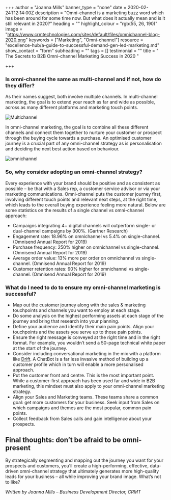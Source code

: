 +++
author = "Joanna Mills"
banner_type = "none"
date = 2020-02-24T12:14:00Z
description = "Omni-channel is a marketing buzz word which has been around for some time now. But what does it actually mean and is it still relevant in 2020?"
heading = ""
highlight_colour = "rgb(55, 26, 190)"
image = "https://www.crmtechnologies.com/sites/default/files/omnichannel-blog-2020.png"
keywords = ["Marketing", "Omni-channel"]
resource = "excellence-hub/a-guide-to-successful-demand-gen-led-marketing.md"
show_contact = "form"
subheading = ""
tags = []
testimonial = ""
title = " The Secrets to B2B Omni-channel Marketing Success in 2020 "

+++
### Is omni-channel the same as multi-channel and if not, how do they differ?

As their names suggest, both involve multiple channels. In multi-channel marketing, the goal is to extend your reach as far and wide as possible, across as many different platforms and marketing touch points.

![Multichannel](https://www.crmtechnologies.com/sites/default/files/inline-images/multichannel.png)

In omni-channel marketing, the goal is to combine all these different channels and connect them together to nurture your customer or prospect through the buying cycle towards a purchase. An optimised customer journey is a crucial part of any omni-channel strategy as is personalisation and deciding the next best action based on behaviour.

![omnichannel](https://www.crmtechnologies.com/sites/default/files/inline-images/omnichannel.png)

### So, why consider adopting an omni-channel strategy?

Every experience with your brand should be positive and as consistent as possible – be that with a Sales rep, a customer service advisor or via your marketing communications. Omni-channel puts the customer journey first, involving different touch points and relevant next steps, at the right time, which leads to the overall buying experience feeling more natural. Below are some statistics on the results of a single channel vs omni-channel approach:

* Campaigns integrating 4+ digital channels will outperform single- or dual-channel campaigns by 300%. (Gartner Research)
* Engagement rate: 18.96% on omnichannel vs 5.4% on single-channel. (Omnisend Annual Report for 2019)
* Purchase frequency: 250% higher on omnichannel vs single-channel. (Omnisend Annual Report for 2019)
* Average order value: 13% more per order on omnichannel vs single-channel. (Omnisend Annual Report for 2019)
* Customer retention rates: 90% higher for omnichannel vs single-channel. (Omnisend Annual Report for 2019)

### What do I need to do to ensure my omni-channel marketing is successful?

* Map out the customer journey along with the sales & marketing touchpoints and channels you want to employ at each stage.
* Do some analysis on the highest performing assets at each stage of the journey and bring that research into your planning.
* Define your audience and identify their main pain points. Align your touchpoints and the assets you serve up to those pain points.
* Ensure the right message is conveyed at the right time and in the right format. For example, you wouldn’t send a 50-page technical white paper at the start of the journey.
* Consider including conversational marketing in the mix with a platform like [Drift](https://www.drift.com/). A ChatBot is a far less invasive method of building up a customer profile which in turn will enable a more personalised approach.
* Put the customer front and centre. This is the most important point. While a customer-first approach has been used far and wide in B2B marketing, this mindset must also apply to your omni-channel marketing strategy.
* Align your Sales and Marketing teams. These teams share a common goal: get more customers for your business. Seek input from Sales on which campaigns and themes are the most popular, common pain points.
* Collect feedback from Sales calls and gain intelligence about your prospects.

## Final thoughts: don’t be afraid to be omni-present

By strategically segmenting and mapping out the journey you want for your prospects and customers, you’ll create a high-performing, effective, data-driven omni-channel strategy that ultimately generates more high-quality leads for your business – all while improving your brand image. What’s not to like?

_Written by Joanna Mills – Business Development Director, CRMT_
